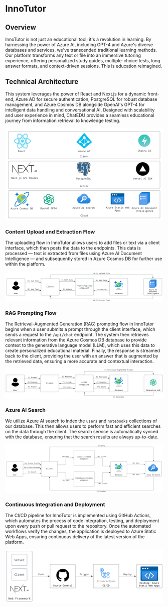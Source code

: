 # InnoTutor

## Overview

InnoTutor is not just an educational tool; it's a revolution in learning. By harnessing the power of Azure AI, including GPT-4 and Azure's diverse databases and services, we've transcended traditional learning methods. Our platform transforms any text or file into an immersive tutoring experience, offering personalized study guides, multiple-choice tests, long answer formats, and context-driven sessions. This is education reimagined.

## Technical Architecture

This system leverages the power of React and Next.js for a dynamic front-end, Azure AD for secure authentication, PostgreSQL for robust database management, and Azure Cosmos DB alongside OpenAI's GPT-4 for intelligent data handling and conversational AI. Designed with scalability and user experience in mind, ChatEDU provides a seamless educational journey from information retrieval to knowledge testing.

![Overall.png](https://github.com/akashpanda122/innotutor/blob/main/public/architecture/overall.png)

### Content Upload and Extraction Flow

The uploading flow in InnoTutor allows users to add files or text via a client interface, which then posts the data to the endpoints. This data is processed — text is extracted from files using Azure AI Document Intelligence — and subsequently stored in Azure Cosmos DB for further use within the platform.

![Uploading.png](https://github.com/akashpanda122/innotutor/blob/main/public/architecture/uploading.png)

### RAG Prompting Flow

The Retrieval-Augmented Generation (RAG) prompting flow in InnoTutor begins when a user submits a prompt through the client interface, which sends a request to the `/api/chat` endpoint. The system then retrieves relevant information from the Azure Cosmos DB database to provide context to the generative language model (LLM), which uses this data to create personalized educational material. Finally, the response is streamed back to the client, providing the user with an answer that is augmented by the retrieved data, ensuring a more accurate and contextual interaction.

![Prompting.png](https://github.com/akashpanda122/innotutor/blob/main/public/architecture/prompting.png)


### Azure AI Search

We utilize Azure AI search to index the `users` and `notebooks` collections of our database. This then allows users to perform fast and efficient searches on the data through the client. The search service is automatically synced with the database, ensuring that the search results are always up-to-date.

![Search.png](https://github.com/akashpanda122/innotutor/blob/main/public/architecture/search.png)

### Continuous Integration and Deployment

The CI/CD pipeline for InnoTutor is implemented using GitHub Actions, which automates the process of code integration, testing, and deployment upon every push or pull request to the repository. Once the automated workflows verify the changes, the application is deployed to Azure Static Web Apps, ensuring continuous delivery of the latest version of the platform.

![Continuous Integration and Deployment Workflow with Next.js, GitHub, and Azure.png](https://github.com/akashpanda122/innotutor/blob/main/public/architecture/deployment.png)
